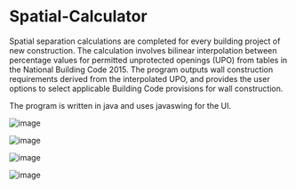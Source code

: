# Spatial-Calculator

Spatial separation calculations are completed for every building project of new construction.  The calculation involves bilinear interpolation between percentage values for permitted unprotected openings (UPO) from tables in the National Building Code 2015.  The program outputs wall construction requirements derived from the interpolated UPO, and provides the user options to select applicable Building Code provisions for wall construction.  

The program is written in java and uses javaswing for the UI.


![image](https://user-images.githubusercontent.com/77314661/104422949-46d4a980-5532-11eb-9ade-f0410ed71bd0.png)

![image](https://user-images.githubusercontent.com/77314661/104422774-0bd27600-5532-11eb-846b-f8e87d5600e5.png)

![image](https://user-images.githubusercontent.com/77314661/104422883-33294300-5532-11eb-8b7d-f2ce591c507e.png)

![image](https://user-images.githubusercontent.com/77314661/104423056-6ec40d00-5532-11eb-8e53-e451d0eecb5b.png)
